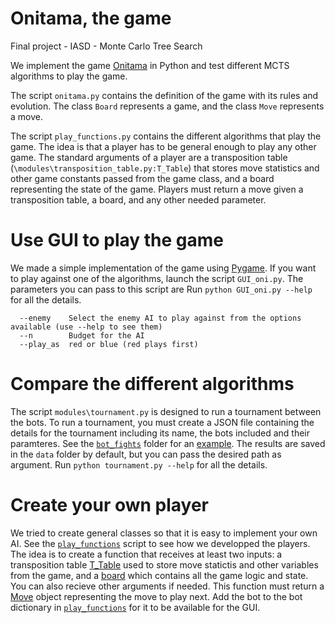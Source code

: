 # Onitama, the game
Final project - IASD - Monte Carlo Tree Search

We implement the game [Onitama](https://en.wikipedia.org/wiki/Onitama) in Python and test different MCTS algorithms to play the game. 

The script `onitama.py` contains the definition of the game with its rules and evolution. The class `Board` represents a game, and the class `Move` represents a move.

The script `play_functions.py` contains the different algorithms that play the game. The idea is that a player has to be general enough to play any other game. The standard arguments of a player are a transposition table (`\modules\transposition_table.py:T_Table`) that stores move statistics and other game constants passed from the game class, and a board representing the state of the game. Players must return a move given a transposition table, a board, and any other needed parameter.

# Use GUI to play the game
We made a simple implementation of the game using [Pygame](https://www.pygame.org/news).
If you want to play against one of the algorithms, launch the script `GUI_oni.py`. The parameters you can pass to this script are
Run `python GUI_oni.py --help` for all the details.
```
  --enemy    Select the enemy AI to play against from the options available (use --help to see them)
  --n        Budget for the AI
  --play_as  red or blue (red plays first)
```

# Compare the different algorithms
The script `modules\tournament.py` is designed to run a tournament between the bots. To run a tournament, you must create a JSON file containing the details for the tournament including its name, the bots included and their paramteres. See the [`bot_fights`](https://github.com/lucasgneccoh/Onitama/tree/main/bot_fights) folder for an [example](https://github.com/lucasgneccoh/Onitama/blob/main/bot_fights/tournament_example.json).
The results are saved in the `data` folder by default, but you can pass the desired path as argument.
Run `python tournament.py --help` for all the details.


# Create your own player
We tried to create general classes so that it is easy to implement your own AI. See the [`play_functions`](https://github.com/lucasgneccoh/Onitama/blob/main/modules/play_functions.py) script to see how we developped the players. The idea is to create a function that receives at least two inputs: a transposition table [T_Table](https://github.com/lucasgneccoh/Onitama/blob/main/modules/transposition_table.py) used to store move statictis and other variables from the game, and a [board](https://github.com/lucasgneccoh/Onitama/blob/main/modules/onitama.py) which contains all the game logic and state. You can also recieve other arguments if needed. This function must return a [Move](https://github.com/lucasgneccoh/Onitama/blob/main/modules/onitama.py) object representing the move to play next.
Add the bot to the bot dictionary in [`play_functions`](https://github.com/lucasgneccoh/Onitama/blob/main/modules/play_functions.py) for it to be available for the GUI.
